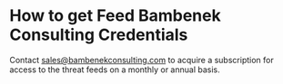 # How to get Feed Bambenek Consulting Credentials

Contact [sales@bambenekconsulting.com](sales@bambenekconsulting.com) to acquire a subscription for access to the threat feeds on a monthly or annual basis.